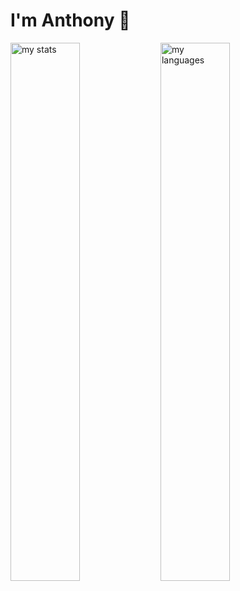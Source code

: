 # I'm Anthony 👋

<img alt= "my stats" align="left" width="47%" src="https://github-readme-stats.vercel.app/api?username=ngunyigachie&show_icons=true"/>

<img alt="my languages" align="left" width="47%" src="https://github-readme-stats.vercel.app/api/top-langs/?username=ngunyigachie&layout=compact"/>

